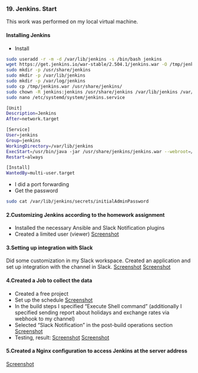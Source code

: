 ### 19. Jenkins. Start
This work was performed on my local virtual machine.
#### Installing Jenkins
* Install

```bash
sudo useradd -r -m -d /var/lib/jenkins -s /bin/bash jenkins
wget https://get.jenkins.io/war-stable/2.504.1/jenkins.war -O /tmp/jenkins.war
sudo mkdir -p /usr/share/jenkins
sudo mkdir -p /var/lib/jenkins
sudo mkdir -p /var/log/jenkins
sudo cp /tmp/jenkins.war /usr/share/jenkins/
sudo chown -R jenkins:jenkins /usr/share/jenkins /var/lib/jenkins /var/log/jenkins
sudo nano /etc/systemd/system/jenkins.service

[Unit]
Description=Jenkins
After=network.target

[Service]
User=jenkins
Group=jenkins
WorkingDirectory=/var/lib/jenkins
ExecStart=/usr/bin/java -jar /usr/share/jenkins/jenkins.war --webroot=/var/lib/jenkins/war --httpPort=8080
Restart=always

[Install]
WantedBy=multi-user.target
```
* I did a port forwarding
* Get the password
```bash
sudo cat /var/lib/jenkins/secrets/initialAdminPassword
```
#### 2.Customizing Jenkins according to the homework assignment
* Installed the necessary Ansible and Slack Notification plugins
* Created a limited user (viewer)
[Screenshot](https://drive.google.com/file/d/1R_R5F7zbdqZ4_dspw4UIFQD5XPxqr9NU/view?usp=sharing "Screenshot")

#### 3.Setting up integration with Slack
Did some customization in my Slack workspace.
Created an application and set up integration with the channel in Slack.
[Screenshot](https://drive.google.com/file/d/15y9bejoNNY7f90OJqYKUaN6CPtmQR5aK/view?usp=sharing "Screenshot")
[Screenshot](https://drive.google.com/file/d/1QhsDdhekjHPvjzQfA_CkyzweDGLlb5ny/view?usp=sharing "Screenshot")

#### 4.Created a Job to collect the data
* Created a free project
* Set up the schedule 
[Screenshot](https://drive.google.com/file/d/1od7Y04DiOT9hR8wNxkiWPb3E3mOpgwfq/view?usp=sharing "Screenshot")
* In the build steps I specified “Execute Shell command” (additionally I specified sending report about holidays and exchange rates via webhook to my channel)
* Selected “Slack Notification” in the post-build operations section 
[Screenshot](https://drive.google.com/file/d/1b1dYPIVvL7SfKwmmHC8Wor3AIQVjkGgM/view?usp=sharing "Screenshot")
* Testing, result:
[Screenshot](https://drive.google.com/file/d/1zcCivHeHI91g6lGrG3EmoofP9a7Ze160/view?usp=sharing "Screenshot")
[Screenshot](https://drive.google.com/file/d/1zL0HcMK5MFqiKTll3PmjPi2uxnEAaDkd/view?usp=sharing "Screenshot")

#### 5.Created a Nginx configuration to access Jenkins at the server address
[Screenshot](https://drive.google.com/file/d/18PCtKkJ8-Kt5ZAsPGuOW5MXm39RbOOIK/view?usp=sharing "Screenshot")
